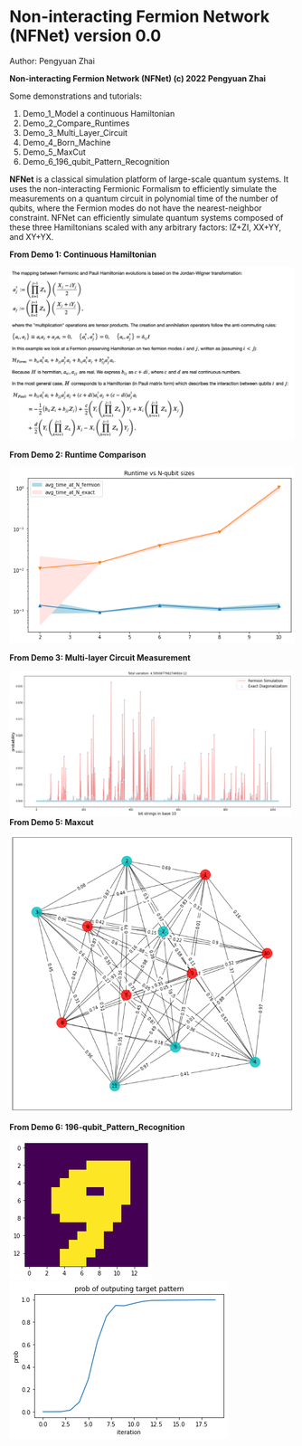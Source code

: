 # Non-interacting Fermion Network (NFNet) version 0.0

Author: Pengyuan Zhai

<b>Non-interacting Fermion Network (NFNet) (c) 2022 Pengyuan Zhai </b>

Some demonstrations and tutorials:
1. Demo_1_Model a continuous Hamiltonian
2. Demo_2_Compare_Runtimes
3. Demo_3_Multi_Layer_Circuit
4. Demo_4_Born_Machine
5. Demo_5_MaxCut
6. Demo_6_196_qubit_Pattern_Recognition

<b>NFNet</b> is a classical simulation platform of large-scale quantum systems. It uses the non-interacting Fermionic Formalism to efficiently simulate the measurements on a quantum circuit in polynomial time of the number of qubits, where the Fermion modes do not have the nearest-neighbor constraint. NFNet can efficiently simulate quantum systems composed of these three Hamiltonians scaled with any arbitrary factors: IZ+ZI, XX+YY, and XY+YX.


<b>From Demo 1: Continuous Hamiltonian</b>


<img src="https://github.com/BILLYZZ/NFNet/blob/main/img/readme.png?raw=true"/>


<b>From Demo 2: Runtime Comparison </b>

 <img src="https://github.com/BILLYZZ/NFNet/blob/main/img/runtime.png?raw=true"/>

<b>From Demo 3: Multi-layer Circuit Measurement</b>

 <img src="https://github.com/BILLYZZ/NFNet/blob/main/img/compare.png?raw=true" style="float:left;width:500px;height:260px;"/>
 
 <b>From Demo 5: Maxcut</b>

 <img src="https://github.com/BILLYZZ/NFNet/blob/main/img/maxcut.png?raw=true"/>
 
 <b>From Demo 6: 196-qubit_Pattern_Recognition</b>

 <img src="https://github.com/BILLYZZ/NFNet/blob/main/img/196.png?raw=true"/>
 <img src="https://github.com/BILLYZZ/NFNet/blob/main/img/196_plot.png?raw=true"/>

